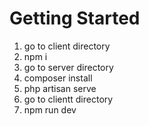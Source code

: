 # Getting Started
1. go to client directory
2. npm i
3. go to server directory
4. composer install
5. php artisan serve
6. go to clientt directory
7. npm run dev
